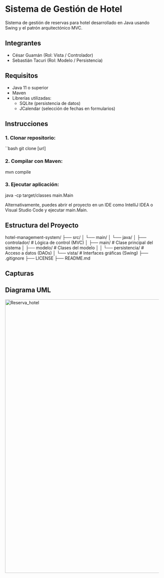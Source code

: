 #  Sistema de Gestión de Hotel

Sistema de gestión de reservas para hotel desarrollado en Java usando Swing y el patrón arquitectónico MVC.

##  Integrantes

- César Guamán (Rol: Vista / Controlador)  
- Sebastián Tacuri (Rol: Modelo / Persistencia)

##  Requisitos

- Java 11 o superior  
- Maven  
- Librerías utilizadas:
  - SQLite (persistencia de datos)
  - JCalendar (selección de fechas en formularios)

##  Instrucciones

### 1. Clonar repositorio:

``bash
git clone [url]

### 2. Compilar con Maven:
mvn compile

### 3. Ejecutar aplicación:

java -cp target/classes main.Main

Alternativamente, puedes abrir el proyecto en un IDE como IntelliJ IDEA o Visual Studio Code y ejecutar main.Main.

##  Estructura del Proyecto

hotel-management-system/
├── src/
│   └── main/
│       └── java/
│           ├── controlador/        # Lógica de control (MVC)
│           ├── main/               # Clase principal del sistema
│           ├── modelo/             # Clases del modelo
│           │   └── persistencia/   # Acceso a datos (DAOs)
│           └── vista/              # Interfaces gráficas (Swing)
├── .gitignore
├── LICENSE
├── README.md

## Capturas


## Diagrama UML
<img width="2911" height="892" alt="Reserva_hotel" src="https://github.com/user-attachments/assets/a1892724-90e8-48eb-b2f7-b92196c3856b" />

